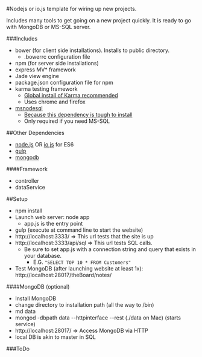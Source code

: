 #Nodejs or io.js template for wiring up new projects.  

Includes many tools to get going on a new project quickly.  It is ready to go with MongoDB or MS-SQL server.  

###Includes

- bower (for client side installations).  Installs to public directory.
  - .bowerrc configuration file
- npm (for server side installations)
- express MV* framework
- Jade view engine
- package.json configuration file for npm
- karma testing framework
  - [Global install of Karma recommended](https://karma-runner.github.io/0.12/intro/installation.html)
  - Uses chrome and firefox
- [msnodesql](https://www.npmjs.com/package/msnodesql)
  - [Because this dependency is tough to install](http://stackoverflow.com/questions/19661811/unable-to-download-msnodesql-0-2-1-v0-10-x64-msi)
  - Only required if you need MS-SQL

##Other Dependencies

- [node.js](https://nodejs.org/) OR [io.js](https://iojs.org/en/index.html) for ES6
- [gulp](http://gulpjs.com/)
- [mongodb](https://www.mongodb.org/)

####Framework

- controller
- dataService

##Setup

- npm install
- Launch web server: node app
  - app.js is the entry point
- gulp (execute at command line to start the website)
- http://localhost:3333/ => This url tests that the site is up
- http://localhost:3333/api/sql => This url tests SQL calls.
  - Be sure to set app.js with a connection string and query that exists in your database.
    - E.G. `"SELECT TOP 10 * FROM Customers"`
- Test MongoDB (after launching website at least 1x):  http://localhost:28017/theBoard/notes/

####MongoDB (optional)
- Install MongoDB
- change directory to installation path (all the way to /bin)
- md data
- mongod -dbpath data --httpinterface --rest (./data on Mac) (starts service)
 - http://localhost:28017/ => Access MongoDB via HTTP
 - local DB is akin to master in SQL

###ToDo
